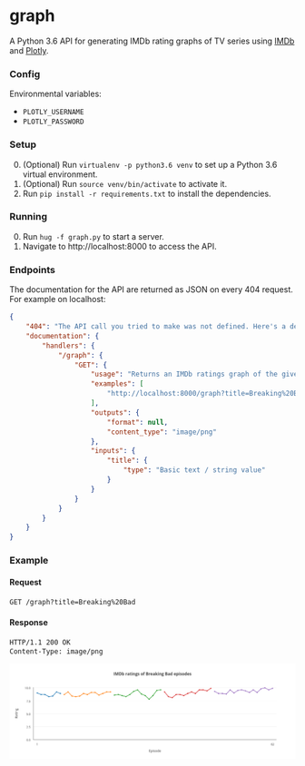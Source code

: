 # graph
A Python 3.6 API for generating IMDb rating graphs of TV series using [IMDb](http://www.imdb.com) and [Plotly](https://plot.ly).


### Config

Environmental variables:
- `PLOTLY_USERNAME`
- `PLOTLY_PASSWORD`

### Setup

0. (Optional) Run `virtualenv -p python3.6 venv` to set up a Python 3.6 virtual environment.
0. (Optional) Run `source venv/bin/activate` to activate it.
0. Run `pip install -r requirements.txt` to install the dependencies.

### Running

0. Run `hug -f graph.py` to start a server.
0. Navigate to http://localhost:8000 to access the API.

### Endpoints

The documentation for the API are returned as JSON on every 404 request. For example on localhost:

```json
{
    "404": "The API call you tried to make was not defined. Here's a definition of the API to help you get going :)",
    "documentation": {
        "handlers": {
            "/graph": {
                "GET": {
                    "usage": "Returns an IMDb ratings graph of the given TV series",
                    "examples": [
                        "http://localhost:8000/graph?title=Breaking%20Bad"
                    ],
                    "outputs": {
                        "format": null,
                        "content_type": "image/png"
                    },
                    "inputs": {
                        "title": {
                            "type": "Basic text / string value"
                        }
                    }
                }
            }
        }
    }
}
```

### Example

#### Request
```text
GET /graph?title=Breaking%20Bad
```

#### Response
```text
HTTP/1.1 200 OK
Content-Type: image/png
```

![Graph](graph.png)
